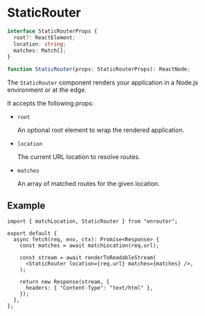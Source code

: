 # StaticRouter

```ts
interface StaticRouterProps {
  root?: ReactElement;
  location: string;
  matches: Match[];
}

function StaticRouter(props: StaticRouterProps): ReactNode;
```

The `StaticRouter` component renders your application in a Node.js environment
or at the edge.

It accepts the following props:

- `root`

  An optional root element to wrap the rendered application.

- `location`

  The current URL location to resolve routes.

- `matches`

  An array of matched routes for the given location.

## Example

```tsx
import { matchLocation, StaticRouter } from "enrouter";

export default {
  async fetch(req, env, ctx): Promise<Response> {
    const matches = await matchLocation(req.url);

    const stream = await renderToReadableStream(
      <StaticRouter location={req.url} matches={matches} />,
    );

    return new Response(stream, {
      headers: { "Content-Type": "text/html" },
    });
  },
};
```
